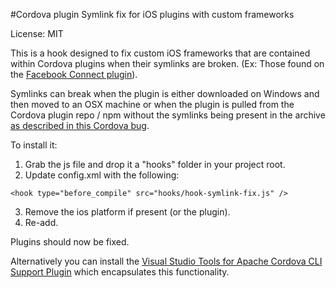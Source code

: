 <properties pageTitle="Cordova plugin Symlink fix for iOS plugins with custom frameworks"
  description="This is an article on bower tutorial"
  services=""
  documentationCenter=""
  authors="kirupa" />
  <tags
     ms.service="na"
     ms.devlang="javascript"
     ms.topic="article"
     ms.tgt_pltfrm="mobile-multiple"
     ms.workload="na"
     ms.date="09/10/2015"
     ms.author="kirupac"/>

#Cordova plugin Symlink fix for iOS plugins with custom frameworks

License: MIT

This is a hook designed to fix custom iOS frameworks that are contained within Cordova plugins when their symlinks are broken. (Ex: Those found on the [Facebook Connect plugin](https://github.com/wizcorp/phonegap-facebook-plugin)).

Symlinks can break when the plugin is either downloaded on Windows and then moved to an OSX machine or when the plugin is pulled from the Cordova plugin repo / npm without the symlinks being present in the archive [as described in this Cordova bug](https://issues.apache.org/jira/browse/CB-6092).

To install it:

1. Grab the js file and drop it a "hooks" folder in your project root.
2. Update config.xml with the following:

  ```
  <hook type="before_compile" src="hooks/hook-symlink-fix.js" />
  ```

3. Remove the ios platform if present (or the plugin).
4. Re-add.

Plugins should now be fixed.

Alternatively you can install the [Visual Studio Tools for Apache Cordova CLI Support Plugin](http://go.microsoft.com/fwlink/?LinkID=533753) which encapsulates this functionality.

